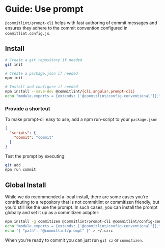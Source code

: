 # Guide: Use prompt

`@commitlint/prompt-cli` helps with fast authoring of commit messages and ensures they adhere to the commit convention configured in `commitlint.config.js`.

## Install

```bash
# Create a git repository if needed
git init

# Create a package.json if needed
npm init

# Install and configure if needed
npm install --save-dev @commitlint/{cli,angular,prompt-cli}
echo "module.exports = {extends: ['@commitlint/config-conventional']};" > commitlint.config.js
```

### Provide a shortcut

To make prompt-cli easy to use, add a npm run-script to your `package.json`

```json
{
  "scripts": {
    "commit": "commit"
  }
}
```

Test the prompt by executing

```bash
git add .
npm run commit
```

## Global Install

While we do recommended a local install, there are some cases you're contributing to a repository that is not commitlint or commitizen friendly,
but you'd still like the use the prompt. In such cases, you can install the prompt globally and set it up as a commitizen adapter:

```bash
npm install -g commitizen @commitlint/prompt-cli @commitlint/config-conventional
echo "module.exports = {extends: ['@commitlint/config-conventional']};" > ~/.commitlintrc.js
echo '{ "path": "@commitlint/prompt" }' > ~/.czrc
```

When you're ready to commit you can just run `git cz` or `commitizen`.
